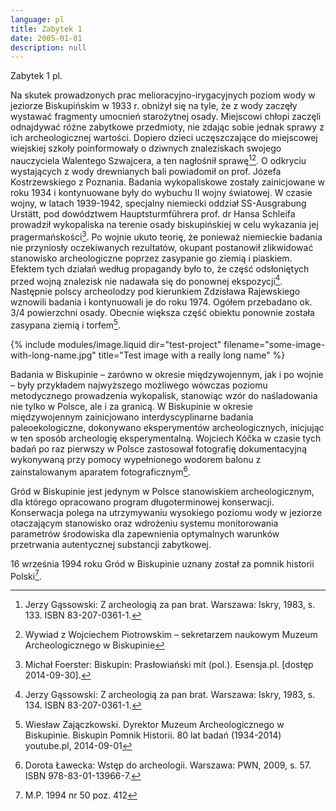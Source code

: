 ```yaml
---
language: pl
title: Zabytek 1
date: 2005-01-01
description: null
---
```


Zabytek 1 pl.

Na skutek prowadzonych prac melioracyjno-irygacyjnych poziom wody w jeziorze Biskupińskim w 1933 r. obniżył się na tyle, że z wody zaczęły wystawać fragmenty umocnień starożytnej osady. Miejscowi chłopi zaczęli odnajdywać różne zabytkowe przedmioty, nie zdając sobie jednak sprawy z ich archeologicznej wartości. Dopiero dzieci uczęszczające do miejscowej wiejskiej szkoły poinformowały o dziwnych znaleziskach swojego nauczyciela Walentego Szwajcera, a ten nagłośnił sprawę[^1][^2]. O odkryciu wystających z wody drewnianych bali powiadomił on prof. Józefa Kostrzewskiego z Poznania. Badania wykopaliskowe zostały zainicjowane w roku 1934 i kontynuowane były do wybuchu II wojny światowej. W czasie wojny, w latach 1939-1942, specjalny niemiecki oddział SS-Ausgrabung Urstätt, pod dowództwem Hauptsturmführera prof. dr Hansa Schleifa prowadził wykopaliska na terenie osady biskupińskiej w celu wykazania jej pragermańskości[^3]. Po wojnie ukuto teorię, że ponieważ niemieckie badania nie przyniosły oczekiwanych rezultatów, okupant postanowił zlikwidować stanowisko archeologiczne poprzez zasypanie go ziemią i piaskiem. Efektem tych działań według propagandy było to, że część odsłoniętych przed wojną znalezisk nie nadawała się do ponownej ekspozycji[^4]. Następnie polscy archeolodzy pod kierunkiem Zdzisława Rajewskiego wznowili badania i kontynuowali je do roku 1974. Ogółem przebadano ok. 3/4 powierzchni osady. Obecnie większa część obiektu ponownie została zasypana ziemią i torfem[^5].

{% include modules/image.liquid dir="test-project" filename="some-image-with-long-name.jpg" title="Test image with a really long name" %}

Badania w Biskupinie – zarówno w okresie międzywojennym, jak i po wojnie – były przykładem najwyższego możliwego wówczas poziomu metodycznego prowadzenia wykopalisk, stanowiąc wzór do naśladowania nie tylko w Polsce, ale i za granicą. W Biskupinie w okresie międzywojennym zainicjowano interdyscyplinarne badania paleoekologiczne, dokonywano eksperymentów archeologicznych, inicjując w ten sposób archeologię eksperymentalną. Wojciech Kóčka w czasie tych badań po raz pierwszy w Polsce zastosował fotografię dokumentacyjną wykonywaną przy pomocy wypełnionego wodorem balonu z zainstalowanym aparatem fotograficznym[^6].

Gród w Biskupinie jest jedynym w Polsce stanowiskiem archeologicznym, dla którego opracowano program długoterminowej konserwacji. Konserwacja polega na utrzymywaniu wysokiego poziomu wody w jeziorze otaczającym stanowisko oraz wdrożeniu systemu monitorowania parametrów środowiska dla zapewnienia optymalnych warunków przetrwania autentycznej substancji zabytkowej.

16 września 1994 roku Gród w Biskupinie uznany został za pomnik historii Polski[^7].

[^1]: Jerzy Gąssowski: Z archeologią za pan brat. Warszawa: Iskry, 1983, s. 133. ISBN 83-207-0361-1.
[^2]: [^1] Wywiad z Wojciechem Piotrowskim – sekretarzem naukowym Muzeum Archeologicznego w Biskupinie
[^3]: Michał Foerster: Biskupin: Prasłowiański mit (pol.). Esensja.pl. [dostęp 2014-09-30].
[^4]: Jerzy Gąssowski: Z archeologią za pan brat. Warszawa: Iskry, 1983, s. 134. ISBN 83-207-0361-1.
[^5]: Wiesław Zajączkowski. Dyrektor Muzeum Archeologicznego w Biskupinie. Biskupin Pomnik Historii. 80 lat badań (1934-2014) youtube.pl, 2014-09-01
[^6]: Dorota Ławecka: Wstęp do archeologii. Warszawa: PWN, 2009, s. 57. ISBN 978-83-01-13966-7.
[^7]: M.P. 1994 nr 50 poz. 412
